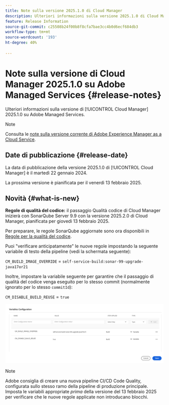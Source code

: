 ```yaml
---
title: Note sulla versione 2025.1.0 di Cloud Manager
description: Ulteriori informazioni sulla versione 2025.1.0 di Cloud Manager su Adobe Managed Services.
feature: Release Information
source-git-commit: c25508b24f00b8f8cfa7bae3cc4b0d6ecf684db3
workflow-type: tm+mt
source-wordcount: '193'
ht-degree: 40%

---
```


# Note sulla versione di Cloud Manager 2025.1.0 su Adobe Managed Services {#release-notes}

<!-- RELEASE WIKI  https://wiki.corp.adobe.com/display/DMSArchitecture/Cloud+Manager+2024.12.0+Release -->

Ulteriori informazioni sulla versione di [!UICONTROL Cloud Manager] 2025.1.0 su Adobe Managed Services.

>[!NOTE]
>
>Consulta le [note sulla versione corrente di Adobe Experience Manager as a Cloud Service](https://experienceleague.adobe.com/it/docs/experience-manager-cloud-service/content/release-notes/home).

## Date di pubblicazione {#release-date}

<!-- SAVE FOR FUTURE POSSIBLE USE No notable bugs or features for the September release of Cloud Manager. -->

La data di pubblicazione della versione 2025.1.0 di [!UICONTROL Cloud Manager] è il martedì 22 gennaio 2024.

La prossima versione è pianificata per il venerdì 13 febbraio 2025.

## Novità {#what-is-new}

**Regole di qualità del codice:** il passaggio Qualità codice di Cloud Manager inizierà con SonarQube Server 9.9 con la versione 2025.2.0 di Cloud Manager, pianificata per giovedì 13 febbraio 2025.

Per preparare, le regole SonarQube aggiornate sono ora disponibili in [Regole per la qualità del codice](/help/using/code-quality-testing.md#code-quality-testing-step).

Puoi &quot;verificare anticipatamente&quot; le nuove regole impostando la seguente variabile di testo della pipeline (vedi la schermata seguente):

`CM_BUILD_IMAGE_OVERRIDE` = `self-service-build:sonar-99-upgrade-java17or21`

Inoltre, impostare la variabile seguente per garantire che il passaggio di qualità del codice venga eseguito per lo stesso commit (normalmente ignorato per lo stesso `commitId`):

`CM_DISABLE_BUILD_REUSE` = `true`

![Pagina Configurazione variabili](/help/release-notes/assets/variables-config.png)

>[!NOTE]
>
>Adobe consiglia di creare una nuova pipeline CI/CD Code Quality, configurata sullo stesso ramo della pipeline di produzione principale. Imposta le variabili appropriate *prima* della versione del 13 febbraio 2025 per verificare che le nuove regole applicate non introducano blocchi.

<!-- ## Early adoption program {#early-adoption}

Be a part of Cloud Manager's early adoption program and have a chance to test upcoming features. -->


<!-- ## Bug fixes {#bug-fixes}

* A

Known Issues {#known-issues}

* A -->
